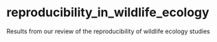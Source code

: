 # reproducibility_in_wildlife_ecology
Results from our review of the reproducibility of wildlife ecology studies
